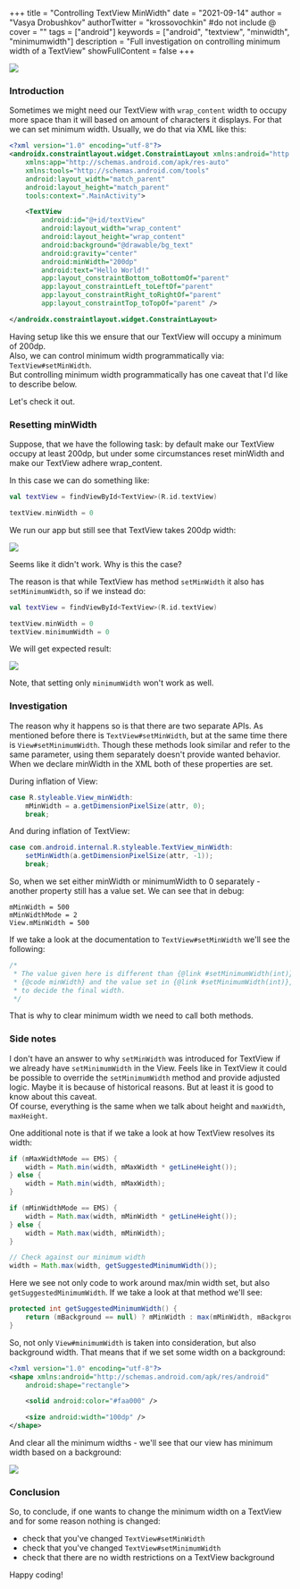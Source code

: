 +++
title = "Controlling TextView MinWidth"
date = "2021-09-14"
author = "Vasya Drobushkov"
authorTwitter = "krossovochkin" #do not include @
cover = ""
tags = ["android"]
keywords = ["android", "textview", "minwidth", "minimumwidth"]
description = "Full investigation on controlling minimum width of a TextView"
showFullContent = false
+++

[![](https://img.shields.io/badge/androidweekly-484-blue#badge)](https://androidweekly.net/issues/issue-484)

### Introduction

Sometimes we might need our TextView with `wrap_content` width to occupy more space than it will based on amount of characters it displays. For that we can set minimum width. Usually, we do that via XML like this:

```xml
<?xml version="1.0" encoding="utf-8"?>
<androidx.constraintlayout.widget.ConstraintLayout xmlns:android="http://schemas.android.com/apk/res/android"
    xmlns:app="http://schemas.android.com/apk/res-auto"
    xmlns:tools="http://schemas.android.com/tools"
    android:layout_width="match_parent"
    android:layout_height="match_parent"
    tools:context=".MainActivity">

    <TextView
        android:id="@+id/textView"
        android:layout_width="wrap_content"
        android:layout_height="wrap_content"
        android:background="@drawable/bg_text"
        android:gravity="center"
        android:minWidth="200dp"
        android:text="Hello World!"
        app:layout_constraintBottom_toBottomOf="parent"
        app:layout_constraintLeft_toLeftOf="parent"
        app:layout_constraintRight_toRightOf="parent"
        app:layout_constraintTop_toTopOf="parent" />

</androidx.constraintlayout.widget.ConstraintLayout>
```

Having setup like this we ensure that our TextView will occupy a minimum of 200dp.  
Also, we can control minimum width programmatically via: `TextView#setMinWidth`.  
But controlling minimum width programmatically has one caveat that I'd like to describe below.

Let's check it out.

### Resetting minWidth

Suppose, that we have the following task: by default make our TextView occupy at least 200dp, but under some circumstances reset minWidth and make our TextView adhere wrap_content.  

In this case we can do something like:
```kotlin
val textView = findViewById<TextView>(R.id.textView)

textView.minWidth = 0
```

We run our app but still see that TextView takes 200dp width:

![](../../img/control_textview_minwidth_200.png)

Seems like it didn't work. Why is this the case?  

The reason is that while TextView has method `setMinWidth` it also has `setMinimumWidth`, so if we instead do:
```kotlin
val textView = findViewById<TextView>(R.id.textView)

textView.minWidth = 0
textView.minimumWidth = 0
```
We will get expected result:

![](../../img/control_textview_minwidth_0.png)

Note, that setting only `minimumWidth` won't work as well.

### Investigation

The reason why it happens so is that there are two separate APIs. As mentioned before there is `TextView#setMinWidth`, but at the same time there is `View#setMinimumWidth`. Though these methods look similar and refer to the same parameter, using them separately doesn't provide wanted behavior.  
When we declare minWidth in the XML both of these properties are set.

During inflation of View:
```java
case R.styleable.View_minWidth:
    mMinWidth = a.getDimensionPixelSize(attr, 0);
    break;
```
And during inflation of TextView:
```java
case com.android.internal.R.styleable.TextView_minWidth:
    setMinWidth(a.getDimensionPixelSize(attr, -1));
    break;
```

So, when we set either minWidth or minimumWidth to 0 separately - another property still has a value set. We can see that in debug:
```
mMinWidth = 500
mMinWidthMode = 2
View.mMinWidth = 500
```

If we take a look at the documentation to `TextView#setMinWidth` we'll see the following:
```java
/*
 * The value given here is different than {@link #setMinimumWidth(int)}. Between
 * {@code minWidth} and the value set in {@link #setMinimumWidth(int)}, the greater one is used
 * to decide the final width.
 */
```

That is why to clear minimum width we need to call both methods.

### Side notes

I don't have an answer to why `setMinWidth` was introduced for TextView if we already have `setMinimumWidth` in the View. Feels like in TextView it could be possible to override the `setMinimumWidth` method and provide adjusted logic. Maybe it is because of historical reasons. But at least it is good to know about this caveat.  
Of course, everything is the same when we talk about height and `maxWidth`, `maxHeight`.

One additional note is that if we take a look at how TextView resolves its width:
```java
if (mMaxWidthMode == EMS) {
    width = Math.min(width, mMaxWidth * getLineHeight());
} else {
    width = Math.min(width, mMaxWidth);
}

if (mMinWidthMode == EMS) {
    width = Math.max(width, mMinWidth * getLineHeight());
} else {
    width = Math.max(width, mMinWidth);
}

// Check against our minimum width
width = Math.max(width, getSuggestedMinimumWidth());
```
Here we see not only code to work around max/min width set, but also `getSuggestedMinimumWidth`. If we take a look at that method we'll see:
```java
protected int getSuggestedMinimumWidth() {
    return (mBackground == null) ? mMinWidth : max(mMinWidth, mBackground.getMinimumWidth());
}
```
So, not only `View#minimumWidth` is taken into consideration, but also background width.
That means that if we set some width on a background:
```xml
<?xml version="1.0" encoding="utf-8"?>
<shape xmlns:android="http://schemas.android.com/apk/res/android"
    android:shape="rectangle">

    <solid android:color="#faa000" />

    <size android:width="100dp" />
</shape>
```
And clear all the minimum widths - we'll see that our view has minimum width based on a background:

![](../../img/control_textview_minwidth_100.png)

### Conclusion

So, to conclude, if one wants to change the minimum width on a TextView and for some reason nothing is changed:
- check that you've changed `TextView#setMinWidth`
- check that you've changed `TextView#setMinimumWidth`
- check that there are no width restrictions on a TextView background

Happy coding!

